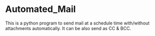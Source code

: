 # Automated_Mail
This is a python program to send mail at a schedule time with/without attachments automatically.
It can be also send as CC & BCC.
